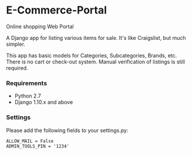 # E-Commerce-Portal
Online shopping Web Portal

A Django app for listing various items for sale. It's like Craigslist, but much simpler.

This app has basic models for Categories, Subcategories, Brands, etc. There is no cart or check-out system. Manual verification of listings is still required.

### Requirements

- Python 2.7
- Django 1.10.x and above

### Settings

Please add the following fields to your settings.py:

```markdown
ALLOW_MAIL = False
ADMIN_TOOLS_PIN = '1234'
```
